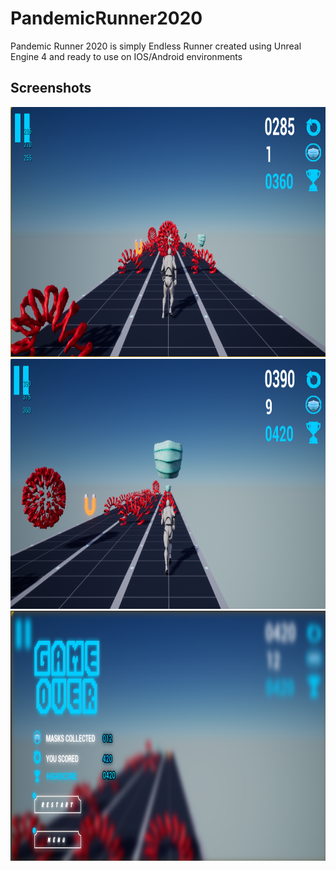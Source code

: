 # PandemicRunner2020
 
Pandemic Runner 2020 is simply Endless Runner created using Unreal Engine 4 and ready to use on IOS/Android environments

## Screenshots
 <img src="Content/Screenshots/Gameplay1.png" height="400" alt="Screenshot"/> 
 <img src="Content/Screenshots/Gameplay2.png" height="400" alt="Screenshot2"/>
 <img src="Content/Screenshots/gameover.png" height="400" alt="Screenshot3"/>
